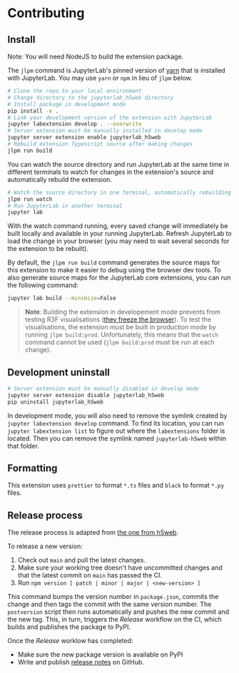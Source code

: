 # Contributing

## Install

Note: You will need NodeJS to build the extension package.

The `jlpm` command is JupyterLab's pinned version of
[yarn](https://yarnpkg.com/) that is installed with JupyterLab. You may use
`yarn` or `npm` in lieu of `jlpm` below.

```bash
# Clone the repo to your local environment
# Change directory to the jupyterlab_h5web directory
# Install package in development mode
pip install -e .
# Link your development version of the extension with JupyterLab
jupyter labextension develop . --overwrite
# Server extension must be manually installed in develop mode
jupyter server extension enable jupyterlab_h5web
# Rebuild extension Typescript source after making changes
jlpm run build
```

You can watch the source directory and run JupyterLab at the same time in
different terminals to watch for changes in the extension's source and
automatically rebuild the extension.

```bash
# Watch the source directory in one terminal, automatically rebuilding when needed
jlpm run watch
# Run JupyterLab in another terminal
jupyter lab
```

With the watch command running, every saved change will immediately be built
locally and available in your running JupyterLab. Refresh JupyterLab to load the
change in your browser (you may need to wait several seconds for the extension
to be rebuilt).

By default, the `jlpm run build` command generates the source maps for this
extension to make it easier to debug using the browser dev tools. To also
generate source maps for the JupyterLab core extensions, you can run the
following command:

```bash
jupyter lab build --minimize=False
```

> **Note**: Building the extension in developement mode prevents from testing
> R3F visualisations
> ([they freeze the browser](https://github.com/silx-kit/jupyterlab-h5web/issues/67)).
> To test the visualisations, the extension must be built in production mode by
> running `jlpm build:prod`. Unfortunately, this means that the `watch` command
> cannot be used (`jlpm build:prod` must be run at each change).

## Development uninstall

```bash
# Server extension must be manually disabled in develop mode
jupyter server extension disable jupyterlab_h5web
pip uninstall jupyterlab_h5web
```

In development mode, you will also need to remove the symlink created by
`jupyter labextension develop` command. To find its location, you can run
`jupyter labextension list` to figure out where the `labextensions` folder is
located. Then you can remove the symlink named `jupyterlab-h5web` within that
folder.

## Formatting

This extension uses `prettier` to format `*.ts` files and `black` to format
`*.py` files.

## Release process

The release process is adapted from
[the one from h5web](https://github.com/silx-kit/h5web/blob/main/CONTRIBUTING.md#release-process).

To release a new version:

1. Check out `main` and pull the latest changes.
1. Make sure your working tree doesn't have uncommitted changes and that the
   latest commit on `main` has passed the CI.
1. Run `npm version [ patch | minor | major | <new-version> ]`

This command bumps the version number in `package.json`, commits the change and
then tags the commit with the same version number. The `postversion` script then
runs automatically and pushes the new commit and the new tag. This, in turn,
triggers the _Release_ workflow on the CI, which builds and publishes the
package to PyPI.

Once the _Release_ worklow has completed:

- Make sure the new package version is available on PyPI
- Write and publish
  [release notes](https://github.com/silx-kit/jupyterlab-h5web/releases) on
  GitHub.
